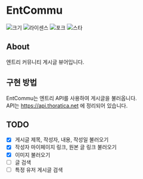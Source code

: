 # EntCommu
![크기](https://img.shields.io/github/repo-size/thoratica/EntCommu?label=%ED%81%AC%EA%B8%B0&style=flat-square)
![라이센스](https://img.shields.io/github/license/thoratica/EntCommu?label=%EB%9D%BC%EC%9D%B4%EC%84%BC%EC%8A%A4&style=flat-square)
![포크](https://img.shields.io/github/forks/thoratica/EntCommu?label=%ED%8F%AC%ED%81%AC&style=flat-square)
![스타](https://img.shields.io/github/stars/thoratica/EntCommu?label=%EC%8A%A4%ED%83%80&style=flat-square)

## About
엔트리 커뮤니티 게시글 뷰어입니다.

## 구현 방법
EntCommu는 엔트리 API를 사용하여 게시글을 불러옵니다.  
API는 https://api.thoratica.net 에 정리되어 있습니다.

## TODO

 - [x] 게시글 제목, 작성자, 내용, 작성일 불러오기
 - [x] 작성자 마이페이지 링크, 원본 글 링크 불러오기
 - [x] 이미지 불러오기
 - [ ] 글 검색
 - [ ] 특정 유저 게시글 검색
